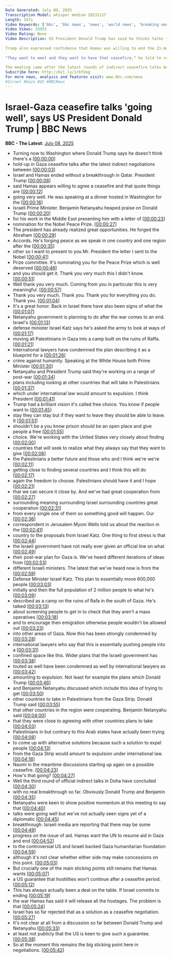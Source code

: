 ```yaml
---
Date Generated: July 09, 2025
Transcription Model: whisper medium 20231117
Length: 347s
Video Keywords: ['bbc', 'bbc news', 'news', 'world news', 'breaking news', 'us news', 'world', 'america', 'usa', 'usa news', 'india news']
Video Views: 33933
Video Rating: None
Video Description: US President Donald Trump has said he thinks talks to end the war in Gaza have been "going along very well", as he hosted Israeli Prime Minister Benjamin Netanyahu in Washington DC.
 
Trump also expressed confidence that Hamas was willing to end the 21-month conflict. 
 
"They want to meet and they want to have that ceasefire," he told to reporters at the White House.
 
The meeting came after the latest rounds of indirect ceasefire talks between Israel and Hamas in Qatar ended without a breakthrough, though negotiations were expected to continue this week.
Subscribe here: http://bit.ly/1rbfUog
For more news, analysis and features visit: www.bbc.com/news 
#Israel #Gaza #US #BBCNews
---
```


# Israel-Gaza ceasefire talks 'going well', says US President Donald Trump | BBC News
**BBC - The Latest:** [July 08, 2025](https://www.youtube.com/watch?v=qCBfQAbxljQ)
*  Turning now to Washington where Donald Trump says he doesn't think there's a [[00:00:00](https://www.youtube.com/watch?v=qCBfQAbxljQ&t=0.0s)]
*  hold-up in Gaza ceasefire talks after the latest indirect negotiations between [[00:00:03](https://www.youtube.com/watch?v=qCBfQAbxljQ&t=3.6s)]
*  Israel and Hamas ended without a breakthrough in Qatar. President Trump [[00:00:08](https://www.youtube.com/watch?v=qCBfQAbxljQ&t=8.0s)]
*  said Hamas appears willing to agree a ceasefire and that quote things are [[00:00:12](https://www.youtube.com/watch?v=qCBfQAbxljQ&t=12.26s)]
*  going very well. He was speaking at a dinner hosted in Washington for the [[00:00:16](https://www.youtube.com/watch?v=qCBfQAbxljQ&t=16.52s)]
*  Israeli Prime Minister. Benjamin Netanyahu heaped praise on Donald Trump [[00:00:20](https://www.youtube.com/watch?v=qCBfQAbxljQ&t=20.1s)]
*  for his work in the Middle East presenting him with a letter of [[00:00:23](https://www.youtube.com/watch?v=qCBfQAbxljQ&t=23.86s)]
*  nomination for the Nobel Peace Prize. [[00:00:27](https://www.youtube.com/watch?v=qCBfQAbxljQ&t=27.66s)]
*  The president has already realized great opportunities. He forged the Abraham [[00:00:29](https://www.youtube.com/watch?v=qCBfQAbxljQ&t=29.66s)]
*  Accords. He's forging peace as we speak in one country and one region after the [[00:00:35](https://www.youtube.com/watch?v=qCBfQAbxljQ&t=35.58s)]
*  other so I want to present to you Mr. President the letter I sent to the Nobel [[00:00:41](https://www.youtube.com/watch?v=qCBfQAbxljQ&t=41.18s)]
*  Prize committee. It's nominating you for the Peace Prize which is well deserved [[00:00:46](https://www.youtube.com/watch?v=qCBfQAbxljQ&t=46.74s)]
*  and you should get it. Thank you very much this I didn't know. [[00:00:51](https://www.youtube.com/watch?v=qCBfQAbxljQ&t=51.7s)]
*  Well thank you very much. Coming from you in particular this is very meaningful. [[00:00:57](https://www.youtube.com/watch?v=qCBfQAbxljQ&t=57.300000000000004s)]
*  Thank you very much. Thank you. Thank you for everything you do. Thank you. [[00:01:04](https://www.youtube.com/watch?v=qCBfQAbxljQ&t=64.26s)]
*  It's a great honor. Back in Israel there have also been signs of what the [[00:01:07](https://www.youtube.com/watch?v=qCBfQAbxljQ&t=67.62s)]
*  Netanyahu government is planning to do after the war comes to an end. Israel's [[00:01:13](https://www.youtube.com/watch?v=qCBfQAbxljQ&t=73.7s)]
*  defense minister Israel Katz says he's asked the army to look at ways of [[00:01:17](https://www.youtube.com/watch?v=qCBfQAbxljQ&t=77.78s)]
*  moving all Palestinians in Gaza into a camp built on the ruins of Raffa. [[00:01:21](https://www.youtube.com/watch?v=qCBfQAbxljQ&t=81.54s)]
*  International lawyers have condemned the plan describing it as a blueprint for a [[00:01:26](https://www.youtube.com/watch?v=qCBfQAbxljQ&t=86.26s)]
*  crime against humanity. Speaking at the White House both Prime Minister [[00:01:30](https://www.youtube.com/watch?v=qCBfQAbxljQ&t=90.5s)]
*  Netanyahu and President Trump said they're working on a range of post-war [[00:01:34](https://www.youtube.com/watch?v=qCBfQAbxljQ&t=94.02000000000001s)]
*  plans including looking at other countries that will take in Palestinians [[00:01:37](https://www.youtube.com/watch?v=qCBfQAbxljQ&t=97.66s)]
*  which under international law would amount to expulsion. I think President [[00:01:41](https://www.youtube.com/watch?v=qCBfQAbxljQ&t=101.42s)]
*  Trump had a brilliant vision it's called free choice. You know if people want to [[00:01:45](https://www.youtube.com/watch?v=qCBfQAbxljQ&t=105.86s)]
*  stay they can stay but if they want to leave they should be able to leave. It [[00:01:51](https://www.youtube.com/watch?v=qCBfQAbxljQ&t=111.66s)]
*  shouldn't be a you know prison should be an open place and give people a free [[00:01:55](https://www.youtube.com/watch?v=qCBfQAbxljQ&t=115.82s)]
*  choice. We're working with the United States very closely about finding [[00:02:00](https://www.youtube.com/watch?v=qCBfQAbxljQ&t=120.53999999999999s)]
*  countries that will seek to realize what they always say that they want to give [[00:02:06](https://www.youtube.com/watch?v=qCBfQAbxljQ&t=126.46s)]
*  the Palestinians a better future and those who and I think we're we're [[00:02:11](https://www.youtube.com/watch?v=qCBfQAbxljQ&t=131.3s)]
*  getting close to finding several countries and I think this will do [[00:02:17](https://www.youtube.com/watch?v=qCBfQAbxljQ&t=137.66000000000003s)]
*  again the freedom to choose. Palestinians should have it and I hope [[00:02:21](https://www.youtube.com/watch?v=qCBfQAbxljQ&t=141.58s)]
*  that we can secure it close by. And we've had great cooperation from [[00:02:27](https://www.youtube.com/watch?v=qCBfQAbxljQ&t=147.5s)]
*  surrounding meaning surrounding Israel surrounding countries great cooperation [[00:02:31](https://www.youtube.com/watch?v=qCBfQAbxljQ&t=151.78s)]
*  from every single one of them so something good will happen. Our [[00:02:36](https://www.youtube.com/watch?v=qCBfQAbxljQ&t=156.58s)]
*  correspondent in Jerusalem Myoni Wells told us about the reaction in the [[00:02:41](https://www.youtube.com/watch?v=qCBfQAbxljQ&t=161.46s)]
*  country to the proposals from Israel Katz. One thing to first stress is that [[00:02:44](https://www.youtube.com/watch?v=qCBfQAbxljQ&t=164.62s)]
*  the Israeli government have not really ever given an official line on what [[00:02:49](https://www.youtube.com/watch?v=qCBfQAbxljQ&t=169.62s)]
*  their post-war plan for Gaza is. We've heard different iterations of ideas from [[00:02:53](https://www.youtube.com/watch?v=qCBfQAbxljQ&t=173.98000000000002s)]
*  different Israeli ministers. The latest that we've heard now is from the [[00:02:59](https://www.youtube.com/watch?v=qCBfQAbxljQ&t=179.18s)]
*  Defense Minister Israel Katz. This plan to essentially move 600,000 people [[00:03:03](https://www.youtube.com/watch?v=qCBfQAbxljQ&t=183.1s)]
*  initially and then the full population of 2 million people to what he's [[00:03:09](https://www.youtube.com/watch?v=qCBfQAbxljQ&t=189.18s)]
*  described as a camp on the ruins of Rafa in the south of Gaza. He's talked [[00:03:13](https://www.youtube.com/watch?v=qCBfQAbxljQ&t=193.38s)]
*  about screening people to get in to check that they aren't a mass operatives [[00:03:18](https://www.youtube.com/watch?v=qCBfQAbxljQ&t=198.66s)]
*  and to encourage then emigration otherwise people wouldn't be allowed out [[00:03:23](https://www.youtube.com/watch?v=qCBfQAbxljQ&t=203.38s)]
*  into other areas of Gaza. Now this has been strongly condemned by [[00:03:28](https://www.youtube.com/watch?v=qCBfQAbxljQ&t=208.45999999999998s)]
*  international lawyers who say that this is essentially pushing people into a [[00:03:31](https://www.youtube.com/watch?v=qCBfQAbxljQ&t=211.9s)]
*  confined space like this. Wider plans that the Israeli government has [[00:03:38](https://www.youtube.com/watch?v=qCBfQAbxljQ&t=218.38s)]
*  touted as well have been condemned as well by international lawyers as [[00:03:42](https://www.youtube.com/watch?v=qCBfQAbxljQ&t=222.3s)]
*  amounting to expulsion. Not least for example the plans which Donald Trump [[00:03:46](https://www.youtube.com/watch?v=qCBfQAbxljQ&t=226.70000000000002s)]
*  and Benjamin Netanyahu discussed which include this idea of trying to get [[00:03:50](https://www.youtube.com/watch?v=qCBfQAbxljQ&t=230.98000000000002s)]
*  other countries to take in Palestinians from the Gaza Strip. Donald Trump said [[00:03:55](https://www.youtube.com/watch?v=qCBfQAbxljQ&t=235.62s)]
*  that other countries in the region were cooperating. Benjamin Netanyahu said [[00:04:00](https://www.youtube.com/watch?v=qCBfQAbxljQ&t=240.01999999999998s)]
*  that they were close to agreeing with other countries plans to take [[00:04:03](https://www.youtube.com/watch?v=qCBfQAbxljQ&t=243.82s)]
*  Palestinians in but contrary to this Arab states have actually been trying [[00:04:08](https://www.youtube.com/watch?v=qCBfQAbxljQ&t=248.62s)]
*  to come up with alternative solutions because such a solution to expel people [[00:04:13](https://www.youtube.com/watch?v=qCBfQAbxljQ&t=253.54s)]
*  from the Gaza Strip would amount to expulsion under international law. [[00:04:18](https://www.youtube.com/watch?v=qCBfQAbxljQ&t=258.82s)]
*  Naomi in the meantime discussions starting up again on a possible ceasefire. [[00:04:23](https://www.youtube.com/watch?v=qCBfQAbxljQ&t=263.46s)]
*  How's that going? [[00:04:27](https://www.youtube.com/watch?v=qCBfQAbxljQ&t=267.58s)]
*  Well the third round of official indirect talks in Doha have concluded [[00:04:30](https://www.youtube.com/watch?v=qCBfQAbxljQ&t=270.85999999999996s)]
*  with no real breakthrough so far. Obviously Donald Trump and Benjamin [[00:04:35](https://www.youtube.com/watch?v=qCBfQAbxljQ&t=275.38s)]
*  Netanyahu were keen to show positive momentum at this meeting to say that [[00:04:40](https://www.youtube.com/watch?v=qCBfQAbxljQ&t=280.46s)]
*  talks were going well but we've not actually seen signs yet of a diplomatic [[00:04:45](https://www.youtube.com/watch?v=qCBfQAbxljQ&t=285.62s)]
*  breakthrough. Israeli media are reporting that there may be some [[00:04:49](https://www.youtube.com/watch?v=qCBfQAbxljQ&t=289.38s)]
*  progress on the issue of aid. Hamas want the UN to resume aid in Gaza and end [[00:04:52](https://www.youtube.com/watch?v=qCBfQAbxljQ&t=292.78000000000003s)]
*  to the controversial US and Israeli backed Gaza humanitarian foundation [[00:04:59](https://www.youtube.com/watch?v=qCBfQAbxljQ&t=299.38s)]
*  although it's not clear whether either side may make concessions on this point. [[00:05:03](https://www.youtube.com/watch?v=qCBfQAbxljQ&t=303.66s)]
*  But crucially one of the main sticking points still remains that Hamas wants [[00:05:07](https://www.youtube.com/watch?v=qCBfQAbxljQ&t=307.70000000000005s)]
*  a US guarantee that hostilities won't continue after a ceasefire period. [[00:05:12](https://www.youtube.com/watch?v=qCBfQAbxljQ&t=312.46000000000004s)]
*  This has always actually been a deal on the table. If Israel commits to ending [[00:05:19](https://www.youtube.com/watch?v=qCBfQAbxljQ&t=319.14000000000004s)]
*  the war Hamas has said it will release all the hostages. The problem is that [[00:05:24](https://www.youtube.com/watch?v=qCBfQAbxljQ&t=324.02000000000004s)]
*  Israel has so far rejected that as a solution as a ceasefire negotiation. [[00:05:27](https://www.youtube.com/watch?v=qCBfQAbxljQ&t=327.62s)]
*  It's not clear at all from a discussion so far between Donald Trump and Netanyahu [[00:05:33](https://www.youtube.com/watch?v=qCBfQAbxljQ&t=333.54s)]
*  at least not publicly that the US is keen to give such a guarantee. [[00:05:38](https://www.youtube.com/watch?v=qCBfQAbxljQ&t=338.1s)]
*  So at the moment this remains the big sticking point here in negotiations. [[00:05:42](https://www.youtube.com/watch?v=qCBfQAbxljQ&t=342.66s)]
